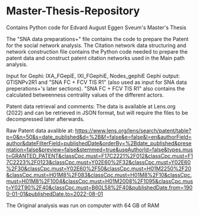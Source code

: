 # Master-Thesis-Repository
Contains Python code for Edvard August Eggen Sveum's Master's Thesis

The "SNA data preparations+" file contains the code to prepare the Patent for the social network analysis.
The Citation network data structuring and network construction file contains the Python code needed to prepare the patent data and construct patent citation networks used in the Main path analysis. 

Input for Gephi: IXA_FGepiE, IXI_FGephiE, Nodes_gephiE
Gephi output: GTISNPv2R1 and "SNA FC + FCV TIS R1" (also used as input for SNA data preperations+'s later sections).
"SNA FC + FCV TIS R1" also contains the calculated betweenness centrality values of the different actors.


Patent data retrieval and comments:
The data is available at Lens.org (2022) and can be retrieved in JSON format, but will require the files to be decompressed later afterwards.

Raw Patent data avalible at: https://www.lens.org/lens/search/patent/table?p=0&n=50&s=date_published&d=%2B&f=false&e=false&l=en&authorField=author&dateFilterField=publishedDate&orderBy=%2Bdate_published&presentation=false&preview=false&stemmed=true&useAuthorId=false&types.must=GRANTED_PATENT&classCpc.must=F17C2221%2F012&classCpc.must=F17C2223%2F0123&classCpc.must=Y02E60%2F32&classCpc.must=Y02E60%2F30&classCpc.must=Y02E60%2F50&classCpc.must=H01M2250%2F20&classCpc.must=H01M8%2F083&classCpc.must=H01M8%2F10&classCpc.must=H01M8%2F1004&classCpc.must=H01M2008%2F1095&classCpc.must=Y02T90%2F40&classCpc.must=B60L58%2F40&publishedDate.from=1900-01-01&publishedDate.to=2022-08-01 

The Original analysis was run on computer with 64 GB of RAM
